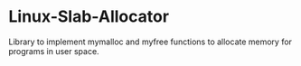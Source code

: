 # Linux-Slab-Allocator
Library to implement mymalloc and myfree functions to allocate memory for programs in user space.
